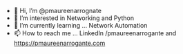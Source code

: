 - 👋 Hi, I’m @pmaureenarrognate
- 👀 I’m interested in Networking and Python 
- 🌱 I’m currently learning ... Network Automation
- 📫 How to reach me ... LinkedIn /pmaureenarrogante and https://pmaureenarrogante.com

<!---
pmaureenarrognate/pmaureenarrognate is a ✨ special ✨ repository because its `README.md` (this file) appears on your GitHub profile.
You can click the Preview link to take a look at your changes.
--->
 
